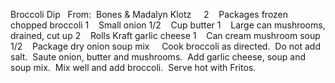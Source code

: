 Broccoli Dip
 
From:  Bones & Madalyn Klotz
 
 
2    Packages frozen chopped broccoli
1    Small onion
1/2    Cup butter
1    Large can mushrooms, drained, cut up
2    Rolls Kraft garlic cheese
1    Can cream mushroom soup
1/2    Package dry onion soup mix
 
 
Cook broccoli as directed.  Do not add salt.  Saute onion, butter and mushrooms.  Add garlic cheese, soup and soup mix.  Mix well and add broccoli.  Serve hot with Fritos.

